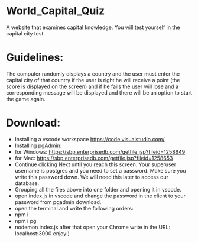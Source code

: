 # World_Capital_Quiz
A website that examines capital knowledge.
You will test yourself in the capital city test.





# Guidelines:
The computer randomly displays a country and the user must enter the capital city of that country
if the user is right he will receive a point (the score is displayed on the screen) and if he fails
the user will lose and a corresponding message will be displayed and there will be an option to start the game again.

# Download:
- Installing a vscode workspace https://code.visualstudio.com/
- Installing pgAdmin:
- for Windows: https://sbp.enterprisedb.com/getfile.jsp?fileid=1258649
- for Mac: https://sbp.enterprisedb.com/getfile.jsp?fileid=1258653
- Continue clicking Next until you reach this screen. Your superuser username is postgres and you need to set a password.
  Make sure you write this password down. We will need this later to access our database.
- Grouping all the files above into one folder and opening it in vscode.
- open index.js in vscode and change the password in the client to your password from pgadmin download.
- open the terminal and write the following orders:
- npm i
- npm i pg
- nodemon index.js
  after that open your Chrome write in the URL: localhost:3000
  enjoy:)
